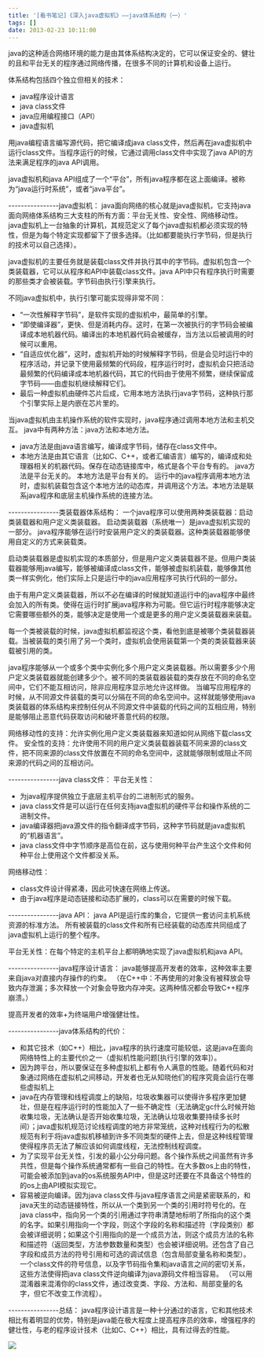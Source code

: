 ```yaml
---
title: '[看书笔记]《深入java虚拟机》——java体系结构（一）'
tags: []
date: 2013-02-23 10:11:00
---
```


java的这种适合网络环境的能力是由其体系结构决定的，它可以保证安全的、健壮的且和平台无关的程序通过网络传播，在很多不同的计算机和设备上运行。

体系结构包括四个独立但相关的技术：
- java程序设计语言
- java class文件
- java应用编程接口（API）
- java虚拟机

用java编程语言编写源代码，把它编译成java class文件，然后再在java虚拟机中运行class文件。当程序运行的时候，它通过调用class文件中实现了java API的方法来满足程序的java API调用。

java虚拟机和java API组成了一个&ldquo;平台&rdquo;，所有java程序都在这上面编译。被称为&ldquo;java运行时系统&rdquo;，或者&ldquo;java平台&rdquo;。

----------------java虚拟机：
java面向网络的核心就是java虚拟机，它支持java面向网络体系结构三大支柱的所有方面：平台无关性、安全性、网络移动性。
java虚拟机上一台抽象的计算机，其规范定义了每个java虚拟机都必须实现的特性，但是为每个特定实现都留下了很多选择。（比如都要能执行字节码，但是执行的技术可以自己选择）。

java虚拟机的主要任务就是装载class文件并执行其中的字节码。虚拟机包含一个类装载器，它可以从程序和API中装载class文件。java API中只有程序执行时需要的那些类才会被装载。字节码由执行引擎来执行。

不同java虚拟机中，执行引擎可能实现得非常不同：
- &ldquo;一次性解释字节码&rdquo;，是软件实现的虚拟机中，最简单的引擎。
- &ldquo;即使编译器&rdquo;，更快、但是消耗内存。这时，在第一次被执行的字节码会被编译成本地机器代码。编译出的本地机器代码会被缓存，当方法以后被调用的时候可以重用。
- &ldquo;自适应优化器&rdquo;，这时，虚拟机开始的时候解释字节码，但是会见时运行中的程序活动，并记录下使用最频繁的代码段，程序运行时时，虚拟机会只把活动最频繁的代码编译成本地机器代码，其它的代码由于使用不频繁，继续保留成字节码&mdash;&mdash;由虚拟机继续解释它们。
- 最后一种虚拟机由硬件芯片后成，它用本地方法执行java字节码，这种执行那个引擎实际上是内嵌在芯片里的。

当java虚拟机由主机操作系统的软件实现时，java程序通过调用本地方法和主机交互。
java中有两种方法：java方法和本地方法。
- java方法是由java语言编写，编译成字节码，储存在class文件中。
- 本地方法是由其它语言（比如C、C++，或者汇编语言）编写的，编译成和处理器相关的机器代码。保存在动态链接库中，格式是各个平台专有的。
java方法是平台无关的。
本地方法是平台有关的。
运行中的java程序调用本地方法时，虚拟机装载包含这个本地方法的动态库，并调用这个方法。本地方法是联系java程序和底层主机操作系统的连接方法。

----------------类装载器体系结构：
一个java程序可以使用两种类装载器：启动类装载器和用户定义类装载器。
启动类装载器（系统唯一）是java虚拟机实现的一部分。
java程序能够在运行时安装用户定义的类装载器。这种类装载器能够使用自定义的方式来装载类。

启动类装载器是虚拟机实现的本质部分，但是用户定义类装载器不是。但用户类装载器能够用java编写，能够被编译成class文件，能够被虚拟机装载，能够像其他类一样实例化，他们实际上只是运行中的java应用程序可执行代码的一部分。

由于有用户定义类装载器，所以不必在编译的时候就知道运行中的java程序中最终会加入的所有类。使得在运行时扩展java程序称为可能。但它运行时程序能够决定它需要哪些额外的类，能够决定是使用一个或是更多的用户定义类装载器来装载。

每一个类被装载的时候，java虚拟机都监视这个类，看他到底是被哪个类装载器装载。当被装载的类引用了另一个类时，虚拟机会使用装载第一个类的类装载器来装载被引用的类。

java程序能够从一个或多个类中实例化多个用户定义类装载器。所以需要多少个用户定义类装载器就能创建多少个。被不同的类装载器装载的类存放在不同的命名空间中，它们不能互相访问，除非应用程序显示地允许这样做。
当编写应用程序的时候，从不同源文件装载的类可以分隔在不同的命名空间中。这样就能够使用java类装载器的体系结构来控制任何从不同源文件中装载的代码之间的互相应用，特别是能够阻止恶意代码获取访问和破坏善意代码的权限。

网络移动性的支持：允许实例化用户定义类装载器来知道如何从网络下载class文件。
安全性的支持：允许使用不同的用户定义类装载器装载不同来源的class文件，把不同来源的class文件放置在不同的命名空间中，这就能够限制或阻止不同来源的代码之间的互相访问。

----------------java class文件：
平台无关性：
- 为java程序提供独立于底层主机平台的二进制形式的服务。
- java class文件是可以运行在任何支持java虚拟机的硬件平台和操作系统的二进制文件。
- java编译器把java源文件的指令翻译成字节码，这种字节码就是java虚拟机的&ldquo;机器语言&rdquo;。
- java class文件中字节顺序是高位在前，这与使用何种平台产生这个文件和何种平台上使用这个文件都没关系。

网络移动性：
- class文件设计得紧凑，因此可快速在网络上传送。
- 由于java程序是动态链接和动态扩展的，class可以在需要的时候下载。

----------------java API：
java API是运行库的集合，它提供一套访问主机系统资源的标准方法。
所有被装载的class文件和所有已经装载的动态库共同组成了java虚拟机上运行的整个程序。

平台无关性：在每个特定的主机平台上都明确地实现了java虚拟机和java API。

----------------java程序设计语言：
java能够提高开发者的效率，这种效率主要来自java对直接内存操作的约束。
（在C++中：不再使用的对象没有被释放会导致内存泄漏；多次释放一个对象会导致内存冲突。这两种情况都会导致C++程序崩溃。）

提高开发者的效率+为终端用户增强健壮性。

----------------java体系结构的代价：
- 和其它技术（如C++）相比，java程序的执行速度可能较低，这是java在面向网络特性上的主要代价之一（虚拟机性能问题[执行引擎的效率]）。
- 因为跨平台，所以要保证在多种虚拟机上都有令人满意的性能。随着代码和对象通过网络在虚拟机之间移动，开发者也无从知晓他们的程序究竟会运行在哪些虚拟机上
- java在内存管理和线程调度上的缺陷，垃圾收集器可以使得许多程序更加健壮，但是在程序运行时的性能加入了一些不确定性（无法确定gc什么时候开始收集垃圾，无法确认是否开始收集垃圾，无法确认垃圾收集要持续多长时间）；java虚拟机规范讨论线程调度的地方非常笼统，这种对线程行为的松散规范有利于将java虚拟机移植到许多不同类型的硬件上去，但是这种线程管理使得程序员无法了解应该如何调度线程，无法控制线程调度。
- 为了实现平台无关性，引发的最小公分母问题。各个操作系统之间虽然有许多共性，但是每个操作系统通常都有一些自己的特性。在大多数os上由的特性，可能会被添加到java的os系统服务API中，但是这时还要在不具备这个特性的的os上由API模拟实现它。
- 容易被逆向编译。因为java class文件与java程序语言之间是紧密联系的，和java天生的动态链接特性，所以从一个类到另一个类的引用时符号化的。在java class中，指向另一个类的引用通过字符串清楚地标明了所指向的这个类的名字。如果引用指向一个字段，则这个字段的名称和描述符（字段类别）都会被详细说明；如果这个引用指向的是一个成员方法，则这个成员方法的名称和描述符（返回类型，方法参数数量和类型）也会被详细说明。还包含了自己字段和成员方法的符号引用和可选的调试信息（包含局部变量名称和类型）。
一个class文件的符号信息，以及字节码指令集和java语言之间的密切关系，这些方法使得把java class文件逆向编译为java源码文件相当容易。
（可以用混淆器来混淆你的class文件，通过改变类、字段、方法和、局部变量的名字，但它不改变工作流程）。

----------------总结：
java程序设计语言是一种十分通过的语言，它和其他技术相比有着明显的优势，特别是java能在极大程度上提高程序员的效率，增强程序的健壮性，与老的程序设计技术（比如C、C++）相比，具有过得去的性能。

![](http://images.cnitblog.com/blog/378300/201302/23101002-a56a028cbdc04d5881e39f7e3e86d321.jpg)